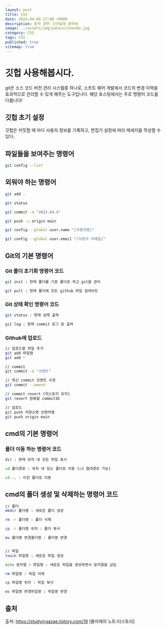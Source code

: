 ```yaml
---
layout: post
title: CSS
date: 2024-04-09 17:00 +0900
description: 문자 관련 스타일에 관하여
image: ../assets/img/yahossinnanda.jpg
category: CSS
tags: CSS
published: true
sitemap: true
---
```


# 깃헙 사용해봅시다.
git은 소스 코드 버전 관리 시스템중 하나로, 소프트 웨어 개발에서 코드의 변경 이력을 효과적으로 관리할 수 있게 해주는 도구입니다. 해당 포스팅에서는 주로 명령어 코드를 다룹니다!

## 깃헙 초기 설정
깃헙은 커밋할 때 마다 사용자 정보를 기록하고, 편집기 설정에 따라 메세지를 작성할 수 있다.

## 파일들을 보여주는 명령어
````bash
git config --list
````
## 외워야 하는 명령어
````bash
git add .

git status 

git commit -m "2023.04.4"

git push -u origin main

git config --global user.name "[사용자명]"

git config --global user.email "[사용자 이메일]"
````

## Git의 기본 명령어

### Git 폴더 초기화 명령어 코드
````bash
git init : 현재 폴더를 기준 폴더로 하고 git을 관리

git pull : 현재 폴더에 모든 github 파일 업데이트
````

### Git 상태 확인 명령어 코드
````bash
git status : 현재 상태 출력

git log : 현재 commit 로그 등 출력
````

### Github에 업로드
````bash
// 업로드할 파일 추가
git add 파일명
git add *

// commit
git commit -m "코멘트"

// 최신 commit 코멘트 수정
git commit --amend 

// commit revert (히스토리 유지)
git revert 원복할 commitID

// 업로드
git push 저장소명 브랜치명
git push origin main
````

## cmd의 기본 명령어

### 폴더 이동 하는 명령어 코드
````bash
dir : 현재 위치 내 모든 파일 표시

cd 폴더경로 : 위치 내 있는 폴더로 이동 (cd 절대경로 가능)

cd .. : 이전 폴더로 이동
````

## cmd의 폴더 생성 및 삭제하는 명령어 코드
````bash
// 폴더
mkdir 폴더명 : 새로운 폴더 생성

rm -r 폴더명 : 폴더 삭제

cp -r 폴더명 위치 : 폴더 복사

mv 폴더명 변경폴더명 : 폴더명 변경


// 파일
touch 파일명 : 새로운 파일 생성

echo 문자열 > 파일명 : 새로운 파일을 생성하면서 문자열을 삽입

rm 파일명 : 파일 삭제

cp 파일명 위치 : 파일 복사

mv 파일명 변경파일명 : 파일명 변경
````
## 출처 
출처: https://studyingazae.tistory.com/18 [똘아재의 노트:티스토리]